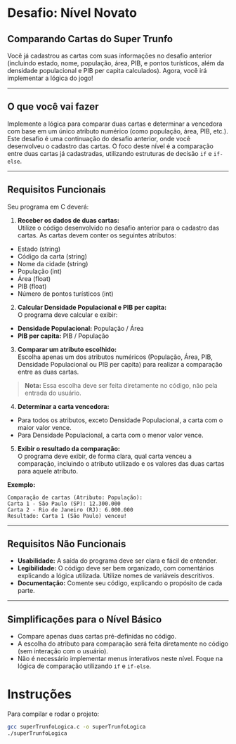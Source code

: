 # Desafio: Nível Novato

## Comparando Cartas do Super Trunfo

Você já cadastrou as cartas com suas informações no desafio anterior (incluindo estado, nome, população, área, PIB, e pontos turísticos, além da densidade populacional e PIB per capita calculados). Agora, você irá implementar a lógica do jogo!

---

## O que você vai fazer

Implemente a lógica para comparar duas cartas e determinar a vencedora com base em um único atributo numérico (como população, área, PIB, etc.). Este desafio é uma continuação do desafio anterior, onde você desenvolveu o cadastro das cartas. O foco deste nível é a comparação entre duas cartas já cadastradas, utilizando estruturas de decisão `if` e `if-else`.

---

## Requisitos Funcionais

Seu programa em C deverá:

1. **Receber os dados de duas cartas:**  
  Utilize o código desenvolvido no desafio anterior para o cadastro das cartas. As cartas devem conter os seguintes atributos:
  - Estado (string)
  - Código da carta (string)
  - Nome da cidade (string)
  - População (int)
  - Área (float)
  - PIB (float)
  - Número de pontos turísticos (int)

2. **Calcular Densidade Populacional e PIB per capita:**  
  O programa deve calcular e exibir:
  - **Densidade Populacional:** População / Área
  - **PIB per capita:** PIB / População

3. **Comparar um atributo escolhido:**  
  Escolha apenas um dos atributos numéricos (População, Área, PIB, Densidade Populacional ou PIB per capita) para realizar a comparação entre as duas cartas.  
  > **Nota:** Essa escolha deve ser feita diretamente no código, não pela entrada do usuário.

4. **Determinar a carta vencedora:**
  - Para todos os atributos, exceto Densidade Populacional, a carta com o maior valor vence.
  - Para Densidade Populacional, a carta com o menor valor vence.

5. **Exibir o resultado da comparação:**  
  O programa deve exibir, de forma clara, qual carta venceu a comparação, incluindo o atributo utilizado e os valores das duas cartas para aquele atributo.

  **Exemplo:**
  ```
  Comparação de cartas (Atributo: População):
  Carta 1 - São Paulo (SP): 12.300.000
  Carta 2 - Rio de Janeiro (RJ): 6.000.000
  Resultado: Carta 1 (São Paulo) venceu!
  ```

---

## Requisitos Não Funcionais

- **Usabilidade:** A saída do programa deve ser clara e fácil de entender.
- **Legibilidade:** O código deve ser bem organizado, com comentários explicando a lógica utilizada. Utilize nomes de variáveis descritivos.
- **Documentação:** Comente seu código, explicando o propósito de cada parte.

---

## Simplificações para o Nível Básico

- Compare apenas duas cartas pré-definidas no código.
- A escolha do atributo para comparação será feita diretamente no código (sem interação com o usuário).
- Não é necessário implementar menus interativos neste nível. Foque na lógica de comparação utilizando `if` e `if-else`.

# Instruções
Para compilar e rodar o projeto:
```bash
gcc superTrunfoLogica.c -o superTrunfoLogica
./superTrunfoLogica
```